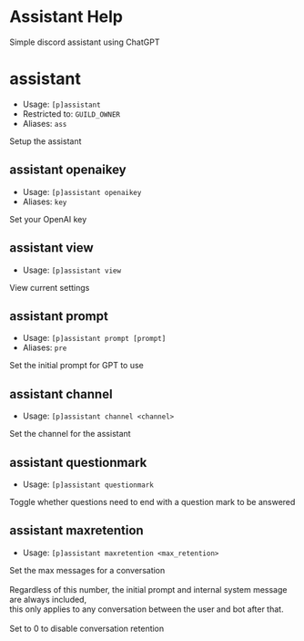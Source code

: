 # Assistant Help

Simple discord assistant using ChatGPT

# assistant
 - Usage: `[p]assistant `
 - Restricted to: `GUILD_OWNER`
 - Aliases: `ass`

Setup the assistant

## assistant openaikey
 - Usage: `[p]assistant openaikey `
 - Aliases: `key`

Set your OpenAI key

## assistant view
 - Usage: `[p]assistant view `

View current settings

## assistant prompt
 - Usage: `[p]assistant prompt [prompt] `
 - Aliases: `pre`

Set the initial prompt for GPT to use

## assistant channel
 - Usage: `[p]assistant channel <channel> `

Set the channel for the assistant

## assistant questionmark
 - Usage: `[p]assistant questionmark `

Toggle whether questions need to end with a question mark to be answered

## assistant maxretention
 - Usage: `[p]assistant maxretention <max_retention> `

Set the max messages for a conversation<br/><br/>Regardless of this number, the initial prompt and internal system message are always included,<br/>this only applies to any conversation between the user and bot after that.<br/><br/>Set to 0 to disable conversation retention

